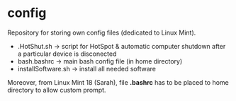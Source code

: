 # config
Repository for storing own config files (dedicated to Linux Mint).

  * .HotShut.sh -> script for HotSpot & automatic computer shutdown after a particular device is disconected
  * bash.bashrc -> main bash config file (in home directory)
  * installSoftware.sh -> install all needed software

Moreover, from Linux Mint 18 (Sarah), file __.bashrc__ has to be placed to home directory to allow custom prompt.
